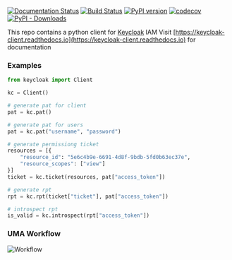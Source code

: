 [![Documentation Status](https://readthedocs.org/projects/keycloak-client/badge/?version=latest)](https://keycloak-client.readthedocs.io/en/latest/?badge=latest)
[![Build Status](https://travis-ci.com/akhilputhiry/keycloak-client.svg?branch=master)](https://travis-ci.com/akhilputhiry/keycloak-client)
[![PyPI version](https://badge.fury.io/py/keycloak.svg)](https://badge.fury.io/py/keycloak)
[![codecov](https://codecov.io/gh/akhilputhiry/keycloak-client/branch/master/graph/badge.svg)](https://codecov.io/gh/akhilputhiry/keycloak-client)
[![PyPI - Downloads](https://img.shields.io/pypi/dm/keycloak.svg)](https://pypistats.org/packages/keycloak)

This repo contains a python client for [Keycloak](https://www.keycloak.org/) IAM
Visit [https://keycloak-client.readthedocs.io](https://keycloak-client.readthedocs.io) for documentation

### Examples

```python
from keycloak import Client

kc = Client()

# generate pat for client
pat = kc.pat()

# generate pat for users
pat = kc.pat("username", "password")

# generate permissiong ticket
resources = [{
    "resource_id": "5e6c4b9e-6691-4d8f-9bdb-5fd0b63ec37e",
    "resource_scopes": ["view"]
}]
ticket = kc.ticket(resources, pat["access_token"])

# generate rpt
rpt = kc.rpt(ticket["ticket"], pat["access_token"])

# introspect rpt
is_valid = kc.introspect(rpt["access_token"])
```

### UMA Workflow

![Workflow](http://www.janua.fr/wp-content/uploads/2019/05/understandinf-UMA-and-Keycloak.png)
